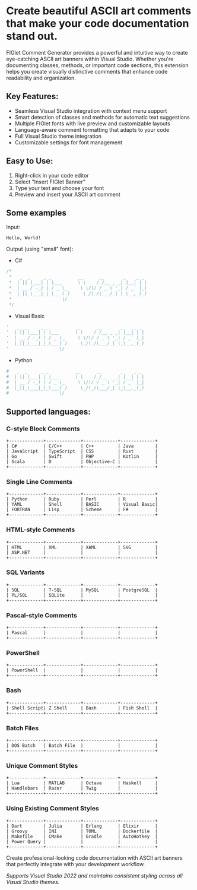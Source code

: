 # Create beautiful ASCII art comments that make your code documentation stand out.

FIGlet Comment Generator provides a powerful and intuitive way to create eye-catching ASCII art banners within Visual Studio. Whether you're documenting classes, methods, or important code sections, this extension helps you create visually distinctive comments that enhance code readability and organization.

## Key Features:

* Seamless Visual Studio integration with context menu support
* Smart detection of classes and methods for automatic text suggestions
* Multiple FIGlet fonts with live preview and customizable layouts
* Language-aware comment formatting that adapts to your code
* Full Visual Studio theme integration
* Customizable settings for font management

## Easy to Use:

1. Right-click in your code editor
2. Select "Insert FIGlet Banner"
3. Type your text and choose your font
4. Preview and insert your ASCII art comment

## Some examples

Input:
```
Hello, World!
```

Output (using "small" font):

* C#
```csharp
/*
 *   _  _     _ _          __      __       _    _ _
 *  | || |___| | |___      \ \    / /__ _ _| |__| | |
 *  | __ / -_) | / _ \_     \ \/\/ / _ \ '_| / _` |_|
 *  |_||_\___|_|_\___( )     \_/\_/\___/_| |_\__,_(_)
 *                   |/
 */
```

* Visual Basic
```vb
'   _  _     _ _          __      __       _    _ _
'  | || |___| | |___      \ \    / /__ _ _| |__| | |
'  | __ / -_) | / _ \_     \ \/\/ / _ \ '_| / _` |_|
'  |_||_\___|_|_\___( )     \_/\_/\___/_| |_\__,_(_)
'                   |/
```

* Python
```python
#   _  _     _ _          __      __       _    _ _
#  | || |___| | |___      \ \    / /__ _ _| |__| | |
#  | __ / -_) | / _ \_     \ \/\/ / _ \ '_| / _` |_|
#  |_||_\___|_|_\___( )     \_/\_/\___/_| |_\__,_(_)
#                   |/
```

## Supported languages:

### C-style Block Comments
```
+-------------+-------------+-------------+-------------+
| C#          | C/C++       | C++         | Java        |
| JavaScript  | TypeScript  | CSS         | Rust        |
| Go          | Swift       | PHP         | Kotlin      |
| Scala       | D           | Objective-C |             |
+-------------+-------------+-------------+-------------+
```

### Single Line Comments
```
+-------------+-------------+-------------+-------------+
| Python      | Ruby        | Perl        | R           |
| YAML        | Shell       | BASIC       | Visual Basic| 
| FORTRAN     | Lisp        | Scheme      | F#          |
+-------------+-------------+-------------+-------------+
```

### HTML-style Comments
```
+-------------+-------------+-------------+-------------+
| HTML        | XML         | XAML        | SVG         |
| ASP.NET     |             |             |             |
+-------------+-------------+-------------+-------------+
```

### SQL Variants
```
+-------------+-------------+-------------+-------------+
| SQL         | T-SQL       | MySQL       | PostgreSQL  |
| PL/SQL      | SQLite      |             |             |
+-------------+-------------+-------------+-------------+
```

### Pascal-style Comments
```
+-------------+-------------+-------------+-------------+
| Pascal      |             |             |             |
+-------------+-------------+-------------+-------------+
```

### PowerShell
```
+-------------+-------------+-------------+-------------+
| PowerShell  |             |             |             |
+-------------+-------------+-------------+-------------+
```

### Bash
```
+-------------+-------------+-------------+-------------+
| Shell Script| Z Shell     | Bash        | Fish Shell  |
+-------------+-------------+-------------+-------------+
```

### Batch Files
```
+-------------+-------------+-------------+-------------+
| DOS Batch   | Batch File  |             |             |
+-------------+-------------+-------------+-------------+
```

### Unique Comment Styles
```
+-------------+-------------+-------------+-------------+
| Lua         | MATLAB      | Octave      | Haskell     |
| Handlebars  | Razor       | Twig        |             |
+-------------+-------------+-------------+-------------+
```

### Using Existing Comment Styles
```
+-------------+-------------+-------------+-------------+
| Dart        | Julia       | Erlang      | Elixir      |
| Groovy      | INI         | TOML        | Dockerfile  |
| Makefile    | CMake       | Gradle      | AutoHotkey  |
| Power Query |             |             |             |
+-------------+-------------+-------------+-------------+
```

Create professional-looking code documentation with ASCII art banners that perfectly integrate with your development workflow.

*Supports Visual Studio 2022 and maintains consistent styling across all Visual Studio themes.*